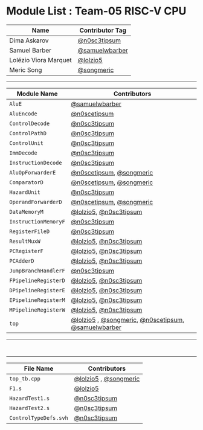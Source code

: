 # Module List : Team-05 RISC-V CPU

| Name | Contributor Tag |
|-------------|---------------|
| Dima Askarov | [@n0sc3tipsum](https://github.com/n0sc3tipsum) |
| Samuel Barber| [@samuelwbarber](https://github.com/samuelwbarber)|
| Lolézio Viora Marquet|[@lolzio5](https://github.com/lolzio5) |
| Meric Song | [@songmeric](https://github.com/songmeric) |

---
| Module Name | Contributors |
|-------------|---------------|
| `AluE` | [@samuelwbarber](https://github.com/samuelwbarber)|
| `AluEncode` | [@n0scetipsum](https://github.com/n0sc3tipsum) |
| `ControlDecode` |[@n0sc3tipsum](https://github.com/n0sc3tipsum) |
| `ControlPathD` |[@n0sc3tipsum](https://github.com/n0sc3tipsum) |
| `ControlUnit` | [@n0sc3tipsum](https://github.com/n0sc3tipsum)|
|  `ImmDecode` |[@n0sc3tipsum](https://github.com/n0sc3tipsum) |
| `InstructionDecode` | [@n0sc3tipsum](https://github.com/n0sc3tipsum)|
| `AluOpForwarderE`| [@n0scetipsum](https://github.com/n0sc3tipsum), [@songmeric](https://github.com/songmeric) |
| `ComparatorD` | [@n0scetipsum](https://github.com/n0sc3tipsum), [@songmeric](https://github.com/songmeric) | 
| `HazardUnit` | [@n0sc3tipsum](https://github.com/n0sc3tipsum)|
| `OperandForwarderD` | [@n0scetipsum](https://github.com/n0sc3tipsum), [@songmeric](https://github.com/songmeric) |
| `DataMemoryM` | [@lolzio5](https://github.com/lolzio5), [@n0sc3tipsum](https://github.com/n0sc3tipsum)|
| `InstructionMemoryF` | [@n0sc3tipsum](https://github.com/n0sc3tipsum)|
| `RegisterFileD` | [@n0sc3tipsum](https://github.com/n0sc3tipsum)|
| `ResultMuxW` | [@lolzio5](https://github.com/lolzio5), [@n0sc3tipsum](https://github.com/n0sc3tipsum)|
| `PCRegisterF` | [@lolzio5](https://github.com/lolzio5), [@n0sc3tipsum](https://github.com/n0sc3tipsum)|
| `PCAdderD` | [@lolzio5](https://github.com/lolzio5), [@n0sc3tipsum](https://github.com/n0sc3tipsum)|
| `JumpBranchHandlerF` | [@n0sc3tipsum](https://github.com/n0sc3tipsum)|
| `FPipelineRegisterD` | [@lolzio5](https://github.com/lolzio5), [@n0sc3tipsum](https://github.com/n0sc3tipsum)|
| `DPipelineRegisterE` | [@lolzio5](https://github.com/lolzio5), [@n0sc3tipsum](https://github.com/n0sc3tipsum)|
| `EPipelineRegisterM` | [@lolzio5](https://github.com/lolzio5), [@n0sc3tipsum](https://github.com/n0sc3tipsum)|
| `MPipelineRegisterW` | [@lolzio5](https://github.com/lolzio5), [@n0sc3tipsum](https://github.com/n0sc3tipsum)|
| `top` | [@lolzio5](https://github.com/lolzio5) , [@songmeric](https://github.com/songmeric), [@n0scetipsum](https://github.com/n0sc3tipsum), [@samuelwbarber](https://github.com/samuelwbarber)|
---

<br>

---
| File Name | Contributors |
|-------------|---------------|
| `top_tb.cpp` | [@lolzio5](https://github.com/lolzio5) ,  [@songmeric](https://github.com/songmeric) | 
|  `F1.s` | [@lolzio5](https://github.com/lolzio5)  |
| `HazardTest1.s`| [@n0sc3tipsum](https://github.com/n0sc3tipsum)|
| `HazardTest2.s`| [@n0sc3tipsum](https://github.com/n0sc3tipsum)|
|  `ControlTypeDefs.svh` | [@n0sc3tipsum](https://github.com/n0sc3tipsum)|
